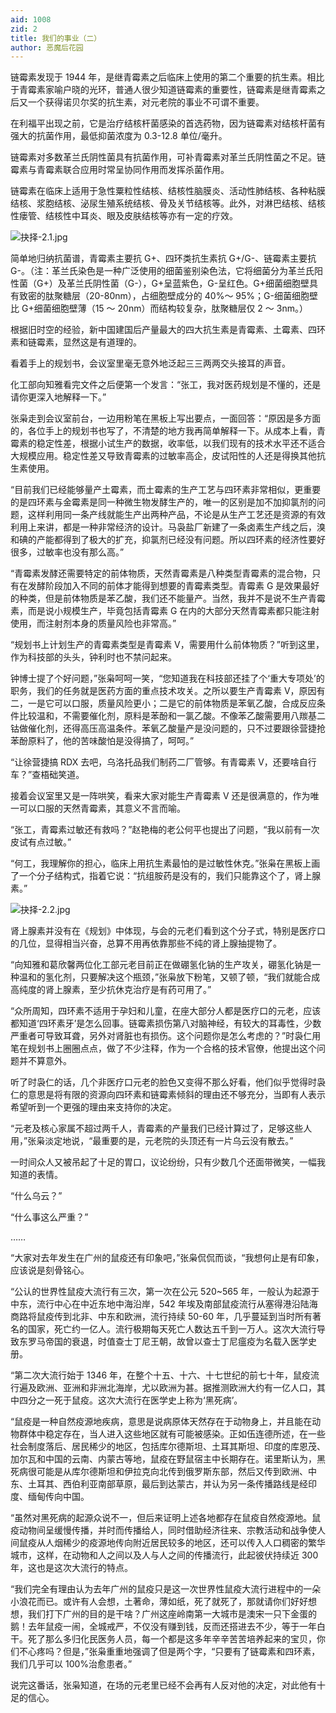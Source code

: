 ```yaml
---
aid: 1008
zid: 2
title: 我们的事业（二）
author: 恶魔后花园
---
```


链霉素发现于 1944 年，是继青霉素之后临床上使用的第二个重要的抗生素。相比于青霉素家喻户晓的光环，普通人很少知道链霉素的重要性，链霉素是继青霉素之后又一个获得诺贝尔奖的抗生素，对元老院的事业不可谓不重要。

在利福平出现之前，它是治疗结核杆菌感染的首选药物，因为链霉素对结核杆菌有强大的抗菌作用，最低抑菌浓度为 0.3-12.8 单位/毫升。

链霉素对多数革兰氏阴性菌具有抗菌作用，可补青霉素对革兰氏阴性菌之不足。链霉素与青霉素联合应用时常呈协同作用而发挥杀菌作用。

链霉素在临床上适用于急性粟粒性结核、结核性脑膜炎、活动性肺结核、各种粘膜结核、浆胞结核、泌尿生殖系统结核、骨及关节结核等。此外，对淋巴结核、结核性瘘管、结核性中耳炎、眼及皮肤结核等亦有一定的疗效。

![抉择-2.1.jpg](/1008/抉择-2.1.jpg)

简单地归纳抗菌谱，青霉素主要抗 G+、四环类抗生素抗 G+/G-、链霉素主要抗 G-。（注：革兰氏染色是一种广泛使用的细菌鉴别染色法，它将细菌分为革兰氏阳性菌（G+）及革兰氏阴性菌（G-），G+呈蓝紫色，G-呈红色。G+细菌细胞壁具有致密的肽聚糖层（20-80nm），占细胞壁成分的 40%～ 95%；G-细菌细胞壁比 G+细菌细胞壁薄（15 ～ 20nm）而结构较复杂，肽聚糖层仅 2 ～ 3nm。）

根据旧时空的经验，新中国建国后产量最大的四大抗生素是青霉素、土霉素、四环素和链霉素，显然这是有道理的。

看着手上的规划书，会议室里毫无意外地泛起三三两两交头接耳的声音。

化工部向知雅看完文件之后便第一个发言：“张工，我对医药规划是不懂的，还是请你更深入地解释一下。”

张枭走到会议室前台，一边用粉笔在黑板上写出要点，一面回答：“原因是多方面的，各位手上的规划书也写了，不清楚的地方我再简单解释一下。从成本上看，青霉素的稳定性差，根据小试生产的数据，收率低，以我们现有的技术水平还不适合大规模应用。稳定性差又导致青霉素的过敏率高企，皮试阳性的人还是得换其他抗生素使用。

“目前我们已经能够量产土霉素，而土霉素的生产工艺与四环素非常相似，更重要的是四环素与金霉素是同一种微生物发酵生产的，唯一的区别是加不加抑氯剂的问题，这样利用同一条产线就能生产出两种产品，不论是从生产工艺还是资源的有效利用上来讲，都是一种非常经济的设计。马袅盐厂新建了一条卤素生产线之后，溴和碘的产能都得到了极大的扩充，抑氯剂已经没有问题。所以四环素的经济性要好很多，过敏率也没有那么高。”

“青霉素发酵还需要特定的前体物质，天然青霉素是八种类型青霉素的混合物，只有在发酵阶段加入不同的前体才能得到想要的青霉素类型。青霉素 G 是效果最好的种类，但是前体物质是苯乙酸，我们还不能量产。当然，我并不是说不生产青霉素，而是说小规模生产，毕竟包括青霉素 G 在内的大部分天然青霉素都只能注射使用，而注射剂本身的质量风险也非常高。”

“规划书上计划生产的青霉素类型是青霉素 V，需要用什么前体物质？”听到这里，作为科技部的头头，钟利时也不禁问起来。

钟博士提了个好问题，”张枭呵呵一笑，“您知道我在科技部还挂了个‘重大专项处’的职务，我们的任务就是医药方面的重点技术攻关。之所以要生产青霉素 V，原因有二，一是它可以口服，质量风险更小；二是它的前体物质是苯氧乙酸，合成反应条件比较温和，不需要催化剂，原料是苯酚和一氯乙酸。不像苯乙酸需要用八羰基二钴做催化剂，还得高压高温条件。苯氧乙酸量产是没问题的，只不过要跟徐营捷抢苯酚原料了，他的苦味酸怕是没得搞了，呵呵。”

“让徐营捷搞 RDX 去吧，乌洛托品我们制药二厂管够。有青霉素 V，还要啥自行车？”查梧础笑道。

接着会议室里又是一阵哄笑，看来大家对能生产青霉素 V 还是很满意的，作为唯一可以口服的天然青霉素，其意义不言而喻。

“张工，青霉素过敏还有救吗？”赵艳梅的老公何平也提出了问题，“我以前有一次皮试有点过敏。”

“何工，我理解你的担心，临床上用抗生素最怕的是过敏性休克。”张枭在黑板上画了一个分子结构式，指着它说：“抗组胺药是没有的，我们只能靠这个了，肾上腺素。”

![抉择-2.2.jpg](/1008/抉择-2.2.jpg)

肾上腺素并没有在《规划》中体现，与会的元老们看到这个分子式，特别是医疗口的几位，显得相当兴奋，总算不用再依靠那些不纯的肾上腺抽提物了。

“向知雅和葛欣馨两位化工部元老目前正在做硼氢化钠的生产攻关，硼氢化钠是一种温和的氢化剂，只要解决这个瓶颈，”张枭放下粉笔，又顿了顿，“我们就能合成高纯度的肾上腺素，至少抗休克治疗是有药可用了。”

“众所周知，四环素不适用于孕妇和儿童，在座大部分人都是医疗口的元老，应该都知道‘四环素牙’是怎么回事。链霉素损伤第八对脑神经，有较大的耳毒性，少数严重者可导致耳聋，另外对肾脏也有损伤。这个问题你是怎么考虑的？”时袅仁用笔在规划书上圈圈点点，做了不少注释，作为一个合格的技术官僚，他提出这个问题并不算意外。

听了时袅仁的话，几个非医疗口元老的脸色又变得不那么好看，他们似乎觉得时袅仁的意思是将有限的资源向四环素和链霉素倾斜的理由还不够充分，当即有人表示希望听到一个更强的理由来支持你的决定。

“元老及核心家属不超过两千人，青霉素的产量我们已经计算过了，足够这些人用，”张枭淡定地说，“最重要的是，元老院的头顶还有一片乌云没有散去。”

一时间众人又被吊起了十足的胃口，议论纷纷，只有少数几个还面带微笑，一幅我知道的表情。

“什么乌云？”

“什么事这么严重？”

……

“大家对去年发生在广州的鼠疫还有印象吧，”张枭侃侃而谈，“我想何止是有印象，应该说是刻骨铭心。

“公认的世界性鼠疫大流行有三次，第一次在公元 520~565 年，一般认为起源于中东，流行中心在中近东地中海沿岸，542 年埃及南部鼠疫流行从塞得港沿陆海商路将鼠疫传到北非、中东和欧洲，流行持续 50-60 年，几乎蔓延到当时所有著名的国家，死亡约一亿人。流行极期每天死亡人数达五千到一万人。这次大流行导致东罗马帝国的衰退，时值查士丁尼王朝，故曾以查士丁尼瘟疫为名载入医学史册。

“第二次大流行始于 1346 年，在整个十五、十六、十七世纪的前七十年，鼠疫流行遍及欧洲、亚洲和非洲北海岸，尤以欧洲为甚。据推测欧洲大约有一亿人口，其中四分之一死于鼠疫。这次大流行在医学史上称为‘黑死病’。

“鼠疫是一种自然疫源地疾病，意思是说病原体天然存在于动物身上，并且能在动物群体中稳定存在，当人进入这些地区就有可能被感染。正如伍连德所述，在一些社会制度落后、居民稀少的地区，包括库尔德斯坦、土耳其斯坦、印度的库恩茂、加尔瓦和中国的云南、内蒙古等地，鼠疫在野鼠宿主中长期存在。诺里斯认为，黑死病很可能是从库尔德斯坦和伊拉克向北传到俄罗斯东部，然后又传到欧洲、中东、土耳其、西伯利亚南部草原，最后到达蒙古，并认为另一条传播路线是经印度、缅甸传向中国。

“虽然对黑死病的起源众说不一，但后来证明上述各地都存在鼠疫自然疫源地。鼠疫动物间呈缓慢传播，并时而传播给人，同时借助经济往来、宗教活动和战争使人间鼠疫从人烟稀少的疫源地传向附近居民较多的地区，还可以传入人口稠密的繁华城市，这样，在动物和人之间以及人与人之间的传播流行，此起彼伏持续近 300 年，这也是这次大流行的特点。

“我们完全有理由认为去年广州的鼠疫只是这一次世界性鼠疫大流行进程中的一朵小浪花而已。或许有人会想，土著命，薄如纸，死了就死了，那就请你们好好想想，我们打下广州的目的是干啥？广州这座岭南第一大城市是澳宋一只下金蛋的鹅！去年鼠疫一闹，全城戒严，不仅没有赚到钱，反而还搭进去不少，等于一年白干。死了那么多归化民医务人员，每一个都是这多年辛辛苦苦培养起来的宝贝，你们不心疼吗？但是，”张枭重重地强调了但是两个字，“只要有了链霉素和四环素，我们几乎可以 100%治愈患者。”

说完这番话，张枭知道，在场的元老里已经不会再有人反对他的决定，对此他有十足的信心。
